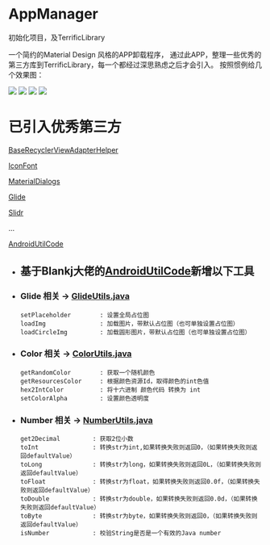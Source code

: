 # AppManager
初始化项目，及TerrificLibrary

一个简约的Material Design 风格的APP卸载程序，
通过此APP，整理一些优秀的第三方库到TerrificLibrary，每一个都经过深思熟虑之后才会引入。
按照惯例给几个效果图：

![](https://raw.githubusercontent.com/wardenlzr/AppManager/master/Screenshots/device-2018-05-30-180309.png)
![](https://raw.githubusercontent.com/wardenlzr/AppManager/master/Screenshots/device-2018-05-30-180334.png)
![](https://raw.githubusercontent.com/wardenlzr/AppManager/master/Screenshots/device-2018-05-30-180353.png)
![](https://raw.githubusercontent.com/wardenlzr/AppManager/master/Screenshots/device-2018-05-30-180426.png)

# 已引入优秀第三方

[BaseRecyclerViewAdapterHelper](https://github.com/CymChad/BaseRecyclerViewAdapterHelper)

[IconFont](http://www.iconfont.cn/help/detail?spm=a313x.7781069.1998910419.15&helptype=code)

[MaterialDialogs](https://github.com/afollestad/material-dialogs)

[Glide](https://github.com/bumptech/glide)

[Slidr](https://github.com/r0adkll/Slidr)

...

[AndroidUtilCode](https://github.com/Blankj/AndroidUtilCode)
* ## 基于Blankj大佬的[AndroidUtilCode](https://github.com/Blankj/AndroidUtilCode)新增以下工具
* ### Glide 相关 -> [GlideUtils.java](https://github.com/wardenlzr/AppManager/blob/d1532ae8a1980058c86441e6bbe101e80b0ca8b7/terrificLibrary/src/main/java/com/lzr/warden/terrificlibrary/util/GlideUtils.java)
    ```
    setPlaceholder        : 设置全局占位图
    loadImg               : 加载图片，带默认占位图（也可单独设置占位图）
    loadCircleImg         : 加载圆形图片，带默认占位图（也可单独设置占位图）
    ```
* ### Color 相关 -> [ColorUtils.java](https://github.com/wardenlzr/AppManager/blob/d1532ae8a1980058c86441e6bbe101e80b0ca8b7/terrificLibrary/src/main/java/com/lzr/warden/terrificlibrary/util/ColorUtils.java)
    ```
    getRandomColor        : 获取一个随机颜色
    getResourcesColor     : 根据颜色资源Id，取得颜色的int色值
    hex2IntColor          : 将十六进制 颜色代码 转换为 int
    setColorAlpha         : 设置颜色透明度
    ```
* ### Number 相关 -> [NumberUtils.java](https://github.com/wardenlzr/AppManager/blob/d1532ae8a1980058c86441e6bbe101e80b0ca8b7/terrificLibrary/src/main/java/com/lzr/warden/terrificlibrary/util/NumberUtils.java)
    ```
    get2Decimal         : 获取2位小数
    toInt               : 转换str为int,如果转换失败则返回0，（如果转换失败则返回defaultValue）
    toLong              : 转换str为long，如果转换失败则返回0L，（如果转换失败则返回defaultValue）
    toFloat             : 转换str为float，如果转换失败则返回0.0f，（如果转换失败则返回defaultValue）
    toDouble            : 转换str为double，如果转换失败则返回0.0d，（如果转换失败则返回defaultValue）
    toByte              : 转换str为byte，如果转换失败则返回0，（如果转换失败则返回defaultValue）
    isNumber            : 校验String是否是一个有效的Java number
    ```


